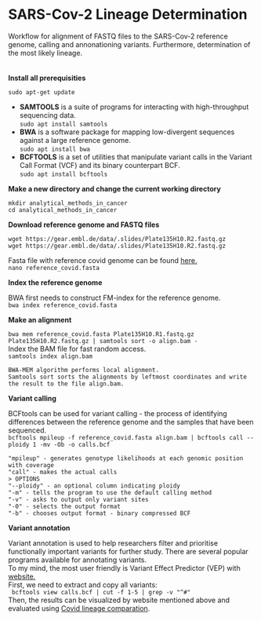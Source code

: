 # SARS-Cov-2 Lineage Determination

Workflow for alignment of FASTQ files to the SARS-Cov-2 reference genome, calling and annonationing variants. Furthermore, determination of the most likely lineage. <br />
<br />
<br />
**Install all prerequisities** <br />

`sudo apt-get update` <br />
+ **SAMTOOLS** is a suite of programs for interacting with high-throughput sequencing data. <br />
`sudo apt install samtools` <br />
+ **BWA** is a software package for mapping low-divergent sequences against a large reference genome. <br />
`sudo apt install bwa` <br />
+ **BCFTOOLS** is a set of utilities that manipulate variant calls in the Variant Call Format (VCF) and its binary counterpart BCF. <br />
`sudo apt install bcftools` <br />

**Make a new directory and change the current working directory** <br />

`mkdir analytical_methods_in_cancer` <br />
`cd analytical_methods_in_cancer` <br />

**Download reference genome and FASTQ files** <br />

`wget https://gear.embl.de/data/.slides/Plate135H10.R2.fastq.gz`<br />
`wget https://gear.embl.de/data/.slides/Plate135H10.R2.fastq.gz` <br />

Fasta file with reference covid genome can be found [here.](https://www.ncbi.nlm.nih.gov/nuccore/NC_045512.2?report=fasta) <br />
`nano reference_covid.fasta` <br />

 
 **Index the reference genome**
 
 BWA first needs to construct FM-index for the reference genome. <br />
`bwa index reference_covid.fasta` <br />

**Make an alignment**

`bwa mem reference_covid.fasta Plate135H10.R1.fastq.gz Plate135H10.R2.fastq.gz | samtools sort -o align.bam -` <br />
Index the BAM file for fast random access. <br />
`samtools index align.bam` <br />
```
BWA-MEM algorithm performs local alignment.
Samtools sort sorts the alignments by leftmost coordinates and write the result to the file align.bam.
```

**Variant calling**

BCFtools can be used for variant calling - the process of identifying differences between the reference genome and the samples
that have been sequenced. <br />
`bcftools mpileup -f reference_covid.fasta align.bam | bcftools call --ploidy 1 -mv -Ob -o calls.bcf` <br />
```
"mpileup" - generates genotype likelihoods at each genomic position with coverage 
"call" - makes the actual calls
> OPTIONS
"--ploidy" - an optional column indicating ploidy
"-m" - tells the program to use the default calling method
"-v" - asks to output only variant sites
"-0" - selects the output format
"-b" - chooses output format - binary compressed BCF
```

**Variant annotation**

Variant annotation is used to help researchers filter and prioritise functionally important variants for
further study. There are several popular programs available for annotating variants. <br />
To my mind, the most user friendly is Variant Effect Predictor (VEP) with [website.](https://covid-19.ensembl.org/Tools/VEP) <br />
First, we need to extract and copy all variants: <br />
` bcftools view calls.bcf | cut -f 1-5 | grep -v "^#"` <br />
Then, the results can be visualized by website mentioned above and evaluated using [Covid lineage comparation](https://outbreak.info/compare-lineages).


